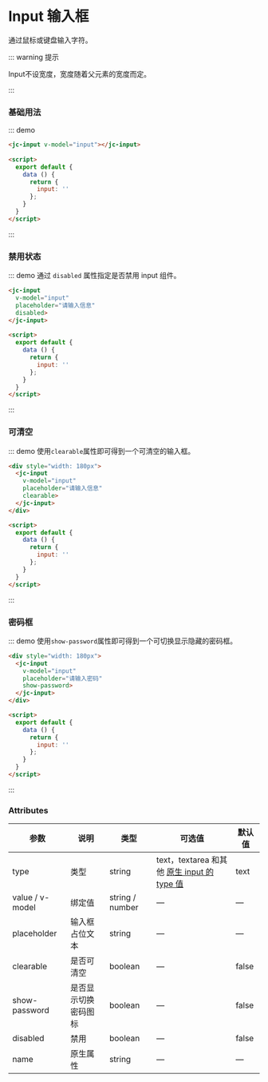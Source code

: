 # Input 输入框

通过鼠标或键盘输入字符。

::: warning 提示

Input不设宽度，宽度随着父元素的宽度而定。

:::

### 基础用法

::: demo

```html
<jc-input v-model="input"></jc-input>
  
<script>
  export default {
    data () {
      return {
        input: ''
      };
    }
  }
</script>
```

:::

### 禁用状态

::: demo 通过 `disabled` 属性指定是否禁用 input 组件。

```html
<jc-input 
  v-model="input"
  placeholder="请输入信息"
  disabled>
</jc-input>
  
<script>
  export default {
    data () {
      return {
        input: ''
      };
    }
  }
</script>
```

:::

### 可清空

::: demo 使用`clearable`属性即可得到一个可清空的输入框。

```html
<div style="width: 180px">
  <jc-input 
    v-model="input"
    placeholder="请输入信息"
    clearable>
  </jc-input>  
</div>

<script>
  export default {
    data () {
      return {
        input: ''
      };
    }
  }
</script>
```

:::

### 密码框

::: demo 使用`show-password`属性即可得到一个可切换显示隐藏的密码框。

```html
<div style="width: 180px">
  <jc-input 
    v-model="input"
    placeholder="请输入密码"
    show-password>
  </jc-input>  
</div>

<script>
  export default {
    data () {
      return {
        input: ''
      };
    }
  }
</script>
```

:::

### Attributes

| 参数            | 说明                 | 类型            | 可选值                                                       | 默认值 |
| --------------- | -------------------- | --------------- | ------------------------------------------------------------ | ------ |
| type            | 类型                 | string          | text，textarea 和其他 [原生 input 的 type 值](https://developer.mozilla.org/en-US/docs/Web/HTML/Element/input#Form__types) | text   |
| value / v-model | 绑定值               | string / number | —                                                            | —      |
| placeholder     | 输入框占位文本       | string          | —                                                            | —      |
| clearable       | 是否可清空           | boolean         | —                                                            | false  |
| show-password   | 是否显示切换密码图标 | boolean         | —                                                            | false  |
| disabled        | 禁用                 | boolean         | —                                                            | false  |
| name            | 原生属性             | string          | —                                                            | —      |
